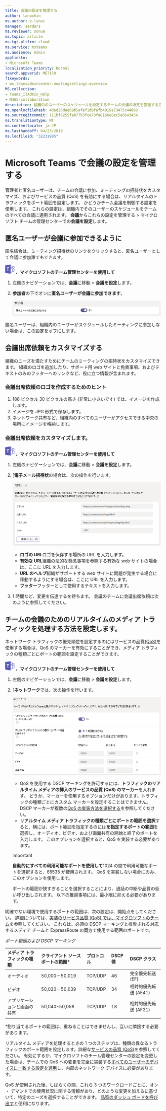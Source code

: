 ```yaml
---
title: 会議の設定を管理する
author: lanachin
ms.author: v-lanac
manager: serdars
ms.reviewer: sonua
ms.topic: article
ms.tgt.pltfrm: cloud
ms.service: msteams
ms.audience: Admin
appliesto:
- Microsoft Teams
localization_priority: Normal
search.appverid: MET150
f1keywords:
- ms.teamsadmincenter.meetingsettings.overview
MS.collection:
- Teams_ITAdmin_Help
- M365-collaboration
description: 組織内のユーザーのスケジュールを設定するチームの会議の設定を管理する方法について説明します。
ms.openlocfilehash: 4ded26dae69b5afef1d9fafb4819a73475c44898
ms.sourcegitcommit: 111bf6255fa877b3fce70fa8166e8ec5a6643434
ms.translationtype: MT
ms.contentlocale: ja-JP
ms.lasthandoff: 04/23/2019
ms.locfileid: "32231895"
---
```

# <a name="manage-meeting-settings-in-microsoft-teams"></a>Microsoft Teams で会議の設定を管理する

管理者と匿名ユーザーは、チームの会議に参加、ミーティングの招待状をカスタマイズ、およびサービスの品質 (QoS) を有効にする場合は、リアルタイムのトラフィックをポート範囲を設定します。 かどうかチーム会議を制御する設定を使用します。 これらの設定は、組織内でそのユーザーのスケジュールをチームのすべての会議に適用されます。 **会議**からこれらの設定を管理する > マイクロソフト チームの管理センターでの**会議を設定**します。

## <a name="allow-anonymous-users-to-join-meetings"></a>匿名ユーザーが会議に参加できるように

匿名結合は、ミーティング招待状のリンクをクリックすると、匿名ユーザーとして会議に参加誰でもできます。

![チーム ・ ロゴ ・ 30x30.png](media/teams-logo-30x30.png) **、マイクロソフトのチーム管理センターを使用して**

1. 左側のナビゲーションでは、**会議**に移動 > **会議を設定**します。
2. **参加者**の下でオンに**匿名ユーザーが会議に参加できます**。

    ![会議の設定-participants.png](media/meeting-settings-participants.png "マイクロソフトのチームの管理センターでのチーム会議の参加者の設定のスクリーン ショット")

匿名ユーザーは、組織内のユーザーがスケジュールしたミーティングに参加しない場合は、この設定をオフにします。

## <a name="customize-meeting-invitations"></a>会議出席依頼をカスタマイズする

組織のニーズを満たすためにチームのミーティングの招待状をカスタマイズできます。 組織のロゴを追加したり、サポート用 web サイトと免責事項、およびテキストのみのフッターへのリンクなど、役に立つ情報が含まれます。

### <a name="tips-for-creating-a-logo-for-meeting-invitations"></a>会議出席依頼のロゴを作成するためのヒント  

1. 188 ピクセル 30 ピクセルの高さ (非常に小さいです) では、イメージを作成します。
2. イメージを JPG 形式で保存します。
3. ネットワーク共有など、組織内のすべてのユーザーがアクセスできる中央の場所にイメージを格納します。

### <a name="customize-your-meeting-invitations"></a>会議出席依頼をカスタマイズします。

![チーム ・ ロゴ ・ 30x30.png](media/teams-logo-30x30.png) **、マイクロソフトのチーム管理センターを使用して**

1. 左側のナビゲーションでは、**会議**に移動 > **会議を設定**します。
2. [**電子メール招待状**の場合は、次の操作を行います。

    ![会議の設定-invitation.png](media/meeting-settings-invitation.png "のスクリーン ショットは、会議のチーム会議用にカスタマイズできる招待状の設定")

    - **ロゴの URL**ロゴを保存する場所の URL を入力します。
    - **有効な URL**組織の法的な懸念事項を参照する有効な web サイトの場合は、ここに URL を入力します。
    - **URL のヘルプ**組織がサポートする web サイトに問題が発生する場合に移動するようにする場合は、ここに URL を入力します。
    - **フッター**フッターとして使用するテキストを入力します。
3. 1 時間など、変更を伝達するを待ちます。 会議のチームに会議出席依頼は次のように参照してください。  

## <a name="set-how-you-want-to-handle-real-time-media-traffic-for-teams-meetings"></a>チームの会議のためのリアルタイムのメディア トラフィックを処理する方法を設定します。

<a name="bknetwork"> </a>

ネットワーク トラフィックの優先順位を設定するのにはサービスの品質[(QoS)](qos-in-teams.md)を使用する場合は、QoS のマーカーを有効にすることができ、メディア トラフィックの種類ごとにポートの範囲を設定することができます。

 ![チーム ・ ロゴ ・ 30x30.png](media/teams-logo-30x30.png) **、マイクロソフトのチーム管理センターを使用して**

1. 左側のナビゲーションでは、**会議**に移動 > **会議を設定**します。
2. [**ネットワーク**では、次の操作を行います。

    ![会議の設定-network.png](media/meeting-settings-network.png "チーム会議は、マイクロソフトのチームの管理センターでのネットワーク設定のスクリーン ショット")

    - QoS を使用する DSCP マーキングを許可するには、**トラフィックのリアルタイム メディアの挿入のサービスの品質 (QoS) のマーカー**を入れます。 どうか、マーカーを使用するオプションだけがあります。トラフィックの種類ごとにカスタム マーカーを設定することはできません。 DSCP マーカーが複数の[QoS の実装方法を選択する](QoS-in-Teams.md#select-a-qos-implementation-method)を参照してください。
    - **リアルタイム メディア トラフィックの種類ごとにポートの範囲を選択**すると、横には、ポート範囲を指定するのには**を指定するポートの範囲**を選択し、オーディオ、ビデオ、および画面共有の開始と終了のポートを入力します。 このオプションを選択すると、QoS を実装する必要があります。
    > [!IMPORTANT]
    > **自動的にすべての利用可能なポートを使用して**1024 の間で利用可能なポートを選択すると、65535 が使用されます。 QoS を実装しない場合にのみ、このオプションを使用します。
    >
    > ポートの範囲が狭すぎることを選択することにより、通話の中断や品質の低い呼び出しされます。 以下の推奨事項には、最小限に抑える必要があります。

 明確でない環境で使用するポートの範囲は、次の設定は、開始点をしてください。 詳細については、[実装のサービス品質 (QoS) では、マイクロソフトのチーム](QoS-in-Teams.md)を参照してください。 これらは、必須の DSCP マーキングと推奨される対応するメディア チームと ExpressRoute の両方で使用する範囲のポートです。

_ポート範囲および DSCP マーキング_

メディア トラフィックの種類| クライアント ソース ポートの範囲\* |プロトコル|DSCP 値|DSCP クラス|
|:---             |:---                         |:---    |:---      |:---      |
|オーディオ            | 50,000 – 50,019               |TCP/UDP |46        |完全優先転送 (EF)|
|ビデオ            | 50,020 – 50,039               |TCP/UDP |34        |相対的優先転送 (AF41)|
|アプリケーションと画面の共有| 50,040-50,059      |TCP/UDP |18        |相対的優先転送 (AF21)|
| | | | |

\*割り当てるポートの範囲は、重ねることはできませんし、互いに隣接する必要があります。

リアルタイム メディアを処理するときの 1 つのステップは、種類の異なるトラフィックのポート範囲を設定します。詳細な[サービスの品質 (QoS)](qos-in-teams.md)を参照してください。 有効にするか、マイクロソフトのチーム管理センターの設定を変更した場合は、チームでの QoS への変更を完全に実装する[すべてのユーザーのデバイスに一致する設定を適用](QoS-in-Teams-clients.md)し、内部のネットワーク デバイスに必要があります。

QoS が使用された後、しばらくの間、これら 3 つのワークロードごとに、オン ・ デマンドでの使用状況に関する情報があり、どのような変更を加えるに基づいて、特定のニーズを選択することができます。 [品質のダッシュ ボードを呼び出す](turning-on-and-using-call-quality-dashboard.md)と便利になります。
